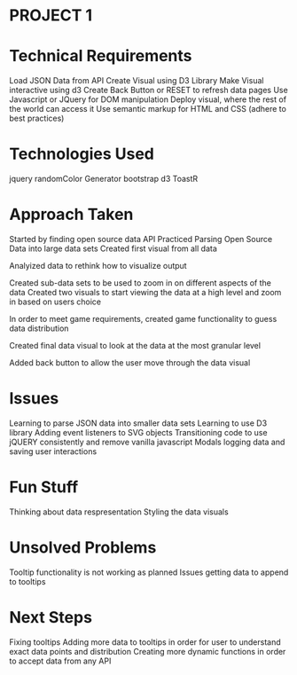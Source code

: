 # PROJECT 1

# Technical Requirements

Load JSON Data from API
Create Visual using D3 Library
Make Visual interactive using d3
Create Back Button or RESET to refresh data pages
Use Javascript or JQuery for DOM manipulation
Deploy visual, where the rest of the world can access it
Use semantic markup for HTML and CSS (adhere to best practices)

# Technologies Used
jquery
randomColor Generator
bootstrap
d3
ToastR


# Approach Taken
Started by finding open source data API
Practiced Parsing Open Source Data into large data sets
Created first visual from all data

Analyized data to rethink how to visualize output

Created sub-data sets to be used to zoom in on different aspects of the data
Created two visuals to start viewing the data at a high level and zoom in based on users choice

In order to meet game requirements, created game functionality to guess data distribution

Created final data visual to look at the data at the most granular level

Added back button to allow the user move through the data visual

# Issues
Learning to parse JSON data into smaller data sets
Learning to use D3 library
Adding event listeners to SVG objects
Transitioning code to use jQUERY consistently and remove vanilla javascript
Modals logging data and saving user interactions 

# Fun Stuff
Thinking about data respresentation
Styling the data visuals


# Unsolved Problems
Tooltip functionality is not working as planned
Issues getting data to append to tooltips

# Next Steps
Fixing tooltips
Adding more data to tooltips in order for user to understand exact data points and distribution
Creating more dynamic functions in order to accept data from any API